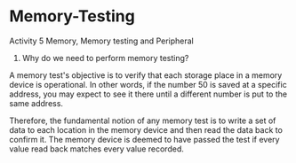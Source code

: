 # Memory-Testing
Activity 5 Memory, Memory testing and Peripheral

1.	Why do we need to perform memory testing?

A memory test's objective is to verify that each storage place in a memory device is operational. In other words, if the number 50 is saved at a specific address, you may expect to see it there until a different number is put to the same address. 

Therefore, the fundamental notion of any memory test is to write a set of data to each location in the memory device and then read the data back to confirm it. The memory device is deemed to have passed the test if every value read back matches every value recorded.

